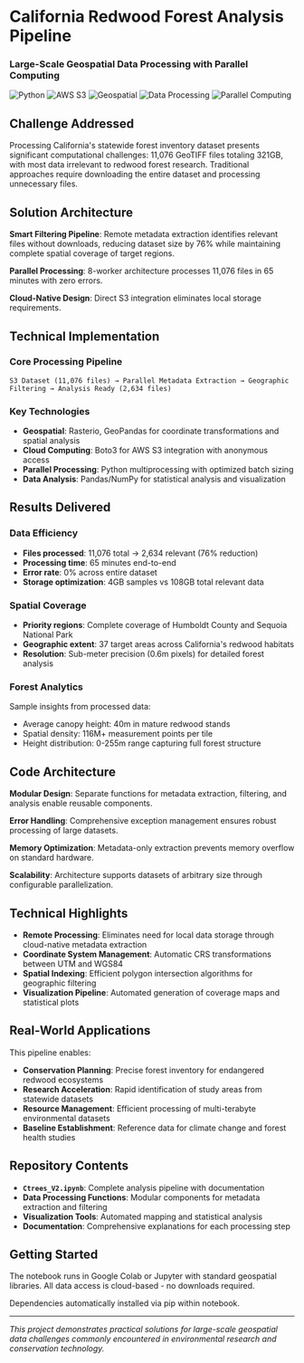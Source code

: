 # California Redwood Forest Analysis Pipeline
### Large-Scale Geospatial Data Processing with Parallel Computing

![Python](https://img.shields.io/badge/python-v3.8+-blue.svg)
![AWS S3](https://img.shields.io/badge/AWS-S3-orange.svg)
![Geospatial](https://img.shields.io/badge/geospatial-rasterio-green.svg)
![Data Processing](https://img.shields.io/badge/dataset-321GB-red.svg)
![Parallel Computing](https://img.shields.io/badge/parallel-8_workers-purple.svg)

## Challenge Addressed

Processing California's statewide forest inventory dataset presents significant computational challenges: 11,076 GeoTIFF files totaling 321GB, with most data irrelevant to redwood forest research. Traditional approaches require downloading the entire dataset and processing unnecessary files.

## Solution Architecture

**Smart Filtering Pipeline**: Remote metadata extraction identifies relevant files without downloads, reducing dataset size by 76% while maintaining complete spatial coverage of target regions.

**Parallel Processing**: 8-worker architecture processes 11,076 files in 65 minutes with zero errors.

**Cloud-Native Design**: Direct S3 integration eliminates local storage requirements.

## Technical Implementation

### Core Processing Pipeline
```
S3 Dataset (11,076 files) → Parallel Metadata Extraction → Geographic Filtering → Analysis Ready (2,634 files)
```

### Key Technologies
- **Geospatial**: Rasterio, GeoPandas for coordinate transformations and spatial analysis
- **Cloud Computing**: Boto3 for AWS S3 integration with anonymous access
- **Parallel Processing**: Python multiprocessing with optimized batch sizing
- **Data Analysis**: Pandas/NumPy for statistical analysis and visualization

## Results Delivered

### Data Efficiency
- **Files processed**: 11,076 total → 2,634 relevant (76% reduction)
- **Processing time**: 65 minutes end-to-end
- **Error rate**: 0% across entire dataset
- **Storage optimization**: 4GB samples vs 108GB total relevant data

### Spatial Coverage
- **Priority regions**: Complete coverage of Humboldt County and Sequoia National Park
- **Geographic extent**: 37 target areas across California's redwood habitats
- **Resolution**: Sub-meter precision (0.6m pixels) for detailed forest analysis

### Forest Analytics
Sample insights from processed data:
- Average canopy height: 40m in mature redwood stands
- Spatial density: 116M+ measurement points per tile
- Height distribution: 0-255m range capturing full forest structure

## Code Architecture

**Modular Design**: Separate functions for metadata extraction, filtering, and analysis enable reusable components.

**Error Handling**: Comprehensive exception management ensures robust processing of large datasets.

**Memory Optimization**: Metadata-only extraction prevents memory overflow on standard hardware.

**Scalability**: Architecture supports datasets of arbitrary size through configurable parallelization.

## Technical Highlights

- **Remote Processing**: Eliminates need for local data storage through cloud-native metadata extraction
- **Coordinate System Management**: Automatic CRS transformations between UTM and WGS84
- **Spatial Indexing**: Efficient polygon intersection algorithms for geographic filtering
- **Visualization Pipeline**: Automated generation of coverage maps and statistical plots

## Real-World Applications

This pipeline enables:
- **Conservation Planning**: Precise forest inventory for endangered redwood ecosystems
- **Research Acceleration**: Rapid identification of study areas from statewide datasets
- **Resource Management**: Efficient processing of multi-terabyte environmental datasets
- **Baseline Establishment**: Reference data for climate change and forest health studies

## Repository Contents

- **`Ctrees_V2.ipynb`**: Complete analysis pipeline with documentation
- **Data Processing Functions**: Modular components for metadata extraction and filtering
- **Visualization Tools**: Automated mapping and statistical analysis
- **Documentation**: Comprehensive explanations for each processing step

## Getting Started

The notebook runs in Google Colab or Jupyter with standard geospatial libraries. All data access is cloud-based - no downloads required.

Dependencies automatically installed via pip within notebook.

---

*This project demonstrates practical solutions for large-scale geospatial data challenges commonly encountered in environmental research and conservation technology.*
